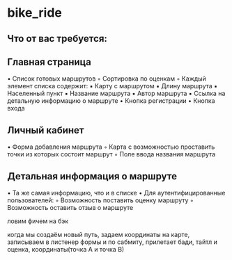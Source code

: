 # bike_ride

## Что от вас требуется:

## Главная страница
 • Список готовых маршрутов
 ◦ Сортировка по оценкам
 ◦ Каждый элемент списка содержит:
 ▪ Карту с маршрутом
 ▪ Длину маршрута
 ▪ Населенный пункт
 ▪ Название маршрута
 ▪ Автор маршрута
 ▪ Ссылка на детальную информацию о маршруте
 • Кнопка регистрации
 • Кнопка входа

## Личный кабинет
 • Форма добавления маршрута
 ◦ Карта с возможностью проставить точки из которых состоит маршрут
 ◦ Поле ввода названия маршрута

## Детальная информация о маршруте
 • Та же самая информацию, что и в списке
 • Для аутентифицированные пользователей:
 ◦ Возможность поставить оценку маршруту
 ◦ Возможность оставить отзыв о маршруте


ловим фичем на бэк 

 когда мы создаём новый путь, задаем координаты на карте, записываем в листенер формы и по сабмиту, прилетает бади, тайтл и оценка, координаты(точка А и точка В)
